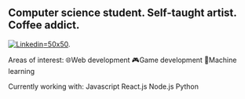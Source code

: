 ## Computer science student. Self-taught artist. Coffee addict.

[![Linkedin](https://upload.wikimedia.org/wikipedia/commons/thumb/c/ca/LinkedIn_logo_initials.png/768px-LinkedIn_logo_initials.png)=50x50](https://www.linkedin.com/in/callista-aura-vanya/).

Areas of interest:
🌐Web development
🎮Game development
🔢Machine learning

Currently working with:
Javascript
React.js
Node.js
Python

<!--
**callraV/callraV** is a ✨ _special_ ✨ repository because its `README.md` (this file) appears on your GitHub profile.

Here are some ideas to get you started:

- 🔭 I’m currently working on ...
- 🌱 I’m currently learning ...
- 👯 I’m looking to collaborate on ...
- 🤔 I’m looking for help with ...
- 💬 Ask me about ...
- 📫 How to reach me: ...
- 😄 Pronouns: ...
- ⚡ Fun fact: ...
-->
